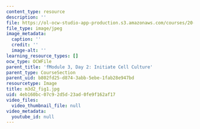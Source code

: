 ```yaml
---
content_type: resource
description: ''
file: https://ol-ocw-studio-app-production.s3.amazonaws.com/courses/20-109-laboratory-fundamentals-in-biological-engineering-spring-2010/4eb160bc07c92d5d23ad0fe9f162af17_m3d2_fig1.jpg
file_type: image/jpeg
image_metadata:
  caption: ''
  credit: ''
  image-alt: ''
learning_resource_types: []
ocw_type: OCWFile
parent_title: 'fModule 3, Day 2: Initiate Cell Culture'
parent_type: CourseSection
parent_uid: b802fd25-d874-3abb-5ebe-1fab28e947bd
resourcetype: Image
title: m3d2_fig1.jpg
uid: 4eb160bc-07c9-2d5d-23ad-0fe9f162af17
video_files:
  video_thumbnail_file: null
video_metadata:
  youtube_id: null
---
```

